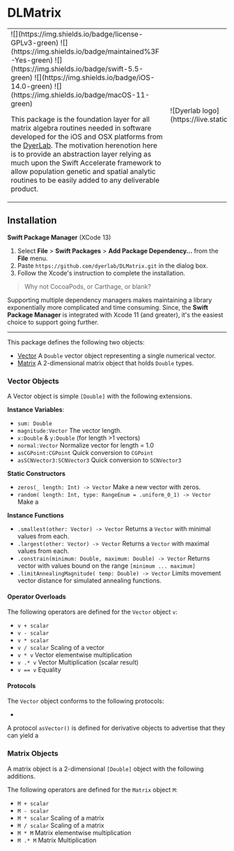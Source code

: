# DLMatrix

<table>
<tr>
<td>
![](https://img.shields.io/badge/license-GPLv3-green) ![](https://img.shields.io/badge/maintained%3F-Yes-green) ![](https://img.shields.io/badge/swift-5.5-green) ![](https://img.shields.io/badge/iOS-14.0-green) ![](https://img.shields.io/badge/macOS-11-green)

This package is the foundation layer for all matrix algebra routines needed in software developed for the iOS and OSX platforms from the [DyerLab](https://dyerlab.org).  The motivation herenotion here is to provide an abstraction layer relying as much upon the Swift Accelerate framework to allow population genetic and spatial analytic routines to be easily added to any deliverable product.
</td>
<td>
![Dyerlab logo](https://live.staticflickr.com/65535/51722755557_2368c8fb01_o_d.jpg)
</td>
</tr>
</table>

<a name="Installation"></a>
## Installation

**Swift Package Manager** (XCode 13)

1. Select **File** > **Swift Packages** > **Add Package Dependency…** from the **File** menu.
2. Paste `https://github.com/dyerlab/DLMatrix.git` in the dialog box.
3. Follow the Xcode's instruction to complete the installation.

> Why not CocoaPods, or Carthage, or blank?

Supporting multiple dependency managers makes maintaining a library exponentially more complicated and time consuming.  Since, the **Swift Package Manager** is integrated with Xcode 11 (and greater), it's the easiest choice to support going further.

---

This package defines the following two objects:

- <a href="#Vector">Vector</a> A `Double` vector object representing a single numerical vector.
- <a href="#Matrix">Matrix</a> A 2-dimensional matrix object that holds `Double` types.

<a name="Vector"></a>
### Vector Objects

A Vector object is simple `[Double]` with the following extensions.


**Instance Variables**:

- `sum: Double`
- `magnitude:Vector` The vector length.
- `x:Double` & `y:Double` (for length >1 vectors)
- `normal:Vector` Normalize vector for length = 1.0
- `asCGPoint:CGPoint` Quick conversion to `CGPoint`
- `asSCNVector3:SCNVector3` Quick conversion to `SCNVector3`


**Static Constructors**

- `zeros(_ length: Int) -> Vector` Make a new vector with zeros.
- `random( length: Int, type: RangeEnum = .uniform_0_1) -> Vector` Make a 
 

**Instance Functions**

- `.smallest(other: Vector) -> Vector` Returns a `Vector` with minimal values from each.
- `.largest(other: Vector) -> Vector` Returns a `Vector` with maximal values from each. 
- `.constrain(minimum: Double, maximum: Double) -> Vector` Returns vector with values bound on the range `[minimum ... maximum]`
- `.limitAnnealingMagnitude( temp: Double) -> Vector` Limits movement vector distance for simulated annealing functions.



 
#### Operator Overloads

The following operators are defined for the `Vector` object `v`:

- `v + scalar` 
- `v - scalar`
- `v * scalar`
- `v / scalar` Scaling of a vector
- `v * v` Vector elementwise multiplication
- `v .* v` Vector Multiplication (scalar result)
- `v == v` Equality 

#### Protocols

The `Vector` object conforms to the following protocols:

-  

A protocol `asVector()` is defined for derivative objects to advertise that they can yield a 



<a name="Matrix"></a>
### Matrix Objects

A matrix object is a 2-dimensional `[Double]` object with the following additions.



The following operators are defined for the `Matrix` object `M`:

- `M + scalar`
- `M - scalar`
- `M * scalar` Scaling of a matrix
- `M / scalar` Scaling of a matrix
- `M * M` Matrix elementwise multiplication
- `M .* M` Matrix Multiplication 

